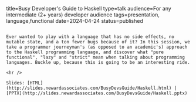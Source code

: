 title=Busy Developer's Guide to Haskell
type=talk
audience=For any intermediate (2+ years) developer audience
tags=presentation, language,functional
date=2024-04-24
status=published
~~~~~~

Ever wanted to play with a language that has no side effects, no mutable state, and a ton fewer bugs because of it? In this session, we take a programmer journeyman's (as opposed to an academic's) approach to the Haskell programming language, and discover what "pure functional", "lazy" and "strict" mean when talking about programming languages. Buckle up, because this is going to be an interesting ride.
    
<hr />

Slides: [HTML](http://slides.newardassociates.com/BusyDevsGuide/Haskell.html) | [PPTX](http://slides.newardassociates.com/BusyDevsGuide/Haskell.pptx)
